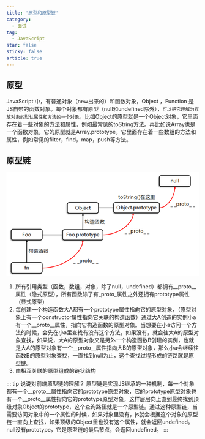 ```yaml
---
title: '原型和原型链'
category:
  - 面试
tag:
  - JavaScript
star: false
sticky: false  
article: true
---
```


## 原型

JavaScript 中，有普通对象（new出来的）和函数对象，Object ，Function 是JS自带的函数对象。每个对象都有原型（null和undefined除外），`可以把它理解为存放对象的默认属性和方法的一个对象`。比如Object的原型就是一个Object对象，它里面存在着一些对象的方法和属性，例如最常见的toString方法。再比如说Array也是一个函数对象，它的原型就是Array.prototype，它里面存在着一些数组的方法和属性，例如常见的filter，find，map，push等方法。

## 原型链

![图解](/images/javascript/原型链.jpg)

1. 所有引用类型（函数，数组，对象，除了null，undefined）都拥有__proto__属性（隐式原型），所有函数除了有_proto_属性之外还拥有prototype属性（显式原型）
2. 每创建一个构造函数大A都有一个prototype属性指向它的原型对象，（原型对象上有一个constructor属性指向它关联的构造函数）通过大A创造的实例小a有一个__proto__属性，指向它构造函数的原型对象。当想要在小a访问一个方法的时候，会先在小a里查找有没有这个方法，如果没有，就会往大A的原型对象查找，如果说，大A的原型对象又是另外一个构造函数B创建的实例，也就是大A的原型对象有一个__proto__属性指向大B的原型对象，那么小a会继续往函数B的原型对象查找，一直找到null为止，这个查找过程形成的链路就是原型链。
3. 由相互关联的原型组成的链状结构

::: tip 说说对前端原型链的理解？
原型链是实现JS继承的一种机制，每一个对象都有一个__proto__属性指向它的prototype原型对象，它的prototype原型对象也有一个__proto__属性指向它的prototype原型对象，这样层层向上直到最终找到顶级对象Object的prototype，这个查询路径就是一个原型链。通过这种原型链，当需要访问对象中的一个属性的时候，如果对象里没有，js就会根据这个对象的原型链一直向上查找，如果顶级的Object里也没有这个属性，就会返回undefined。null没有prototype，它是原型链的最后节点，会返回undefined。
:::